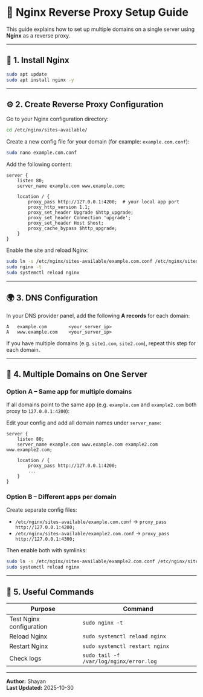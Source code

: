 # 🚀 Nginx Reverse Proxy Setup Guide

This guide explains how to set up multiple domains on a single server using **Nginx** as a reverse proxy.

---

## 🧩 1. Install Nginx

```bash
sudo apt update
sudo apt install nginx -y
```

---

## ⚙️ 2. Create Reverse Proxy Configuration

Go to your Nginx configuration directory:

```bash
cd /etc/nginx/sites-available/
```

Create a new config file for your domain (for example: `example.com.conf`):

```bash
sudo nano example.com.conf
```

Add the following content:

```nginx
server {
    listen 80;
    server_name example.com www.example.com;

    location / {
        proxy_pass http://127.0.0.1:4200;  # your local app port
        proxy_http_version 1.1;
        proxy_set_header Upgrade $http_upgrade;
        proxy_set_header Connection 'upgrade';
        proxy_set_header Host $host;
        proxy_cache_bypass $http_upgrade;
    }
}
```

Enable the site and reload Nginx:

```bash
sudo ln -s /etc/nginx/sites-available/example.com.conf /etc/nginx/sites-enabled/
sudo nginx -t
sudo systemctl reload nginx
```

---

## 🌍 3. DNS Configuration

In your DNS provider panel, add the following **A records** for each domain:

```
A   example.com        <your_server_ip>
A   www.example.com    <your_server_ip>
```

If you have multiple domains (e.g. `site1.com`, `site2.com`), repeat this step for each domain.

---

## 🧱 4. Multiple Domains on One Server

### Option A – Same app for multiple domains

If all domains point to the same app (e.g. `example.com` and `example2.com` both proxy to `127.0.0.1:4200`):

Edit your config and add all domain names under `server_name`:

```nginx
server {
    listen 80;
    server_name example.com www.example.com example2.com www.example2.com;

    location / {
        proxy_pass http://127.0.0.1:4200;
        ...
    }
}
```

### Option B – Different apps per domain

Create separate config files:
- `/etc/nginx/sites-available/example.com.conf` → `proxy_pass http://127.0.0.1:4200;`
- `/etc/nginx/sites-available/example2.com.conf` → `proxy_pass http://127.0.0.1:4300;`

Then enable both with symlinks:
```bash
sudo ln -s /etc/nginx/sites-available/example2.com.conf /etc/nginx/sites-enabled/
sudo systemctl reload nginx
```

---

## 🧰 5. Useful Commands

| Purpose | Command |
|----------|----------|
| Test Nginx configuration | `sudo nginx -t` |
| Reload Nginx | `sudo systemctl reload nginx` |
| Restart Nginx | `sudo systemctl restart nginx` |
| Check logs | `sudo tail -f /var/log/nginx/error.log` |

---

**Author:** Shayan  
**Last Updated:** 2025-10-30
